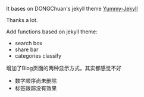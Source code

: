 
It bases on DONGChuan's  jekyll theme [Yummy-Jekyll](https://github.com/DONGChuan/Yummy-Jekyll)

Thanks a lot.

Add functions based on jekyll theme:
 * search box
 * share bar
 * categories classify

增加了Blog页面的两种显示方式，其实都感觉不好
 * 数字顺序尚未删除
 * 标签跟踪没有效果